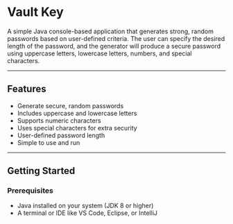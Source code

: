 # Vault Key

A simple Java console-based application that generates strong, random passwords based on user-defined criteria. The user can specify the desired length of the password, and the generator will produce a secure password using uppercase letters, lowercase letters, numbers, and special characters.

---

## Features

- Generate secure, random passwords
- Includes uppercase and lowercase letters
- Supports numeric characters
- Uses special characters for extra security
- User-defined password length
- Simple to use and run

---

## Getting Started

### Prerequisites

- Java installed on your system (JDK 8 or higher)
- A terminal or IDE like VS Code, Eclipse, or IntelliJ
